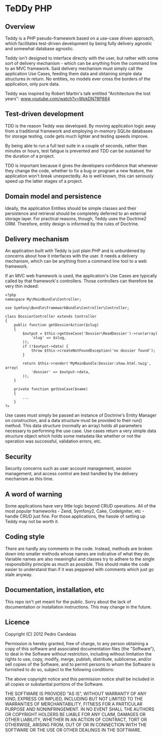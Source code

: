 TeDDy PHP
=========

Overview
--------
Teddy is a PHP pseudo-framework based on a use-case driven approach, which facilitates test-driven development by being fully delivery agnostic and somewhat database agnostic.

Teddy isn't designed to interface directly with the user, but rather with some sort of delivery mechanism - which can be anything from the command line to an MVC framework. Said delivery mechanism must simply call the application Use Cases, feeding them data and obtaining simple data structures in return. No entities, no models ever cross the borders of the application, only pure data.

Teddy was inspired by Robert Martin's talk entitled "Architecture the lost years": www.youtube.com/watch?v=WpkDN78P884

Test-driven development
-----------------------
TDD is the reason Teddy was developed. By moving application logic away from a traditional framework and employing in-memory SQLite databases for storage testing, code gets much lighter and testing speeds improve.

By being able to run a full test suite in a couple of seconds, rather than minutes or hours, test fatigue is prevented and TDD can be sustained for the duration of a project.

TDD is important because it gives the developers confidence that whenever they change the code, whether to fix a bug or program a new feature, the application won't break unexpectedly. As is well known, this can seriously speed up the latter stages of a project.

Domain model and persistence
----------------------------
Ideally, the application Entities should be simple classes and their persistence and retrieval should be completely deferred to an external storage layer. For practical reasons, though, Teddy uses the Doctrine2 ORM. Therefore, entity design is informed by the rules of Doctrine.

Delivery mechanism
------------------
An application built with Teddy is just plain PHP and is unburdened by concerns about how it interfaces with the user. It needs a delivery mechanism, which can be anything from a command line tool to a web framework.

If an MVC web framework is used, the application's Use Cases are typically called by that framework's controllers. Those controllers can therefore be very thin indeed:

    <?php
    namespace My\MainBundle\Controller;
    
    use Symfony\Bundle\FrameworkBundle\Controller\Controller;
    
    class DossierController extends Controller
    {
        public function getDossierAction($slug)
        {
            $output = $this->getUseCase('Dossier\ReadDossier')->run(array(
                'slug' => $slug,
            ));
            if (!$output->data) {
                throw $this->createNotFoundException('no dossier found');
            }
            
            return $this->render('MyMainBundle:Dossier:show.html.twig', array(
                'dossier' => $output->data,
            ));
        }
        
        private function getUseCase($name)
        {
            ...
        }
    ?>

Use cases must simply be passed an instance of Doctrine's Entity Manager on construction, and a data structure must be provided to their run() method. This data structure (normally an array) holds all parameters necessary to performing the use case. Use cases return a very simple data structure object which holds some metadata like whether or not the operation was successful, validation errors, etc.

Security
--------
Security concerns such as user account management, session management, and access control are best handled by the delivery mechanism as this time.

A word of warning
-----------------
Some applications have very little logic beyond CRUD operations. All of the most popular frameworks - Zend, Symfony2, Cake, CodeIgniter, etc - handle CRUD just fine. For those applications, the hassle of setting up Teddy may not be worth it.

Coding style
------------
There are hardly any comments in the code. Instead, methods are broken down into smaller methods whose names are indicative of what they do. Variable names are also meaningful and classes try to adhere to the single responsibility principle as much as possible. This should make the code easier to understand than if it was peppered with comments which just go stale anyway.

Documentation, installation, etc
--------------------------------
This repo isn't yet meant for the public. Sorry about the lack of documentation or installation instructions. This may change in the future.


Licence
-------
Copyright (C) 2012 Pedro Candeias

Permission is hereby granted, free of charge, to any person obtaining a copy of this software and associated documentation files (the "Software"), to deal in the Software without restriction, including without limitation the rights to use, copy, modify, merge, publish, distribute, sublicense, and/or sell copies of the Software, and to permit persons to whom the Software is furnished to do so, subject to the following conditions:

The above copyright notice and this permission notice shall be included in all copies or substantial portions of the Software.

THE SOFTWARE IS PROVIDED "AS IS", WITHOUT WARRANTY OF ANY KIND, EXPRESS OR IMPLIED, INCLUDING BUT NOT LIMITED TO THE WARRANTIES OF MERCHANTABILITY, FITNESS FOR A PARTICULAR PURPOSE AND NONINFRINGEMENT. IN NO EVENT SHALL THE AUTHORS OR COPYRIGHT HOLDERS BE LIABLE FOR ANY CLAIM, DAMAGES OR OTHER LIABILITY, WHETHER IN AN ACTION OF CONTRACT, TORT OR OTHERWISE, ARISING FROM, OUT OF OR IN CONNECTION WITH THE SOFTWARE OR THE USE OR OTHER DEALINGS IN THE SOFTWARE.
